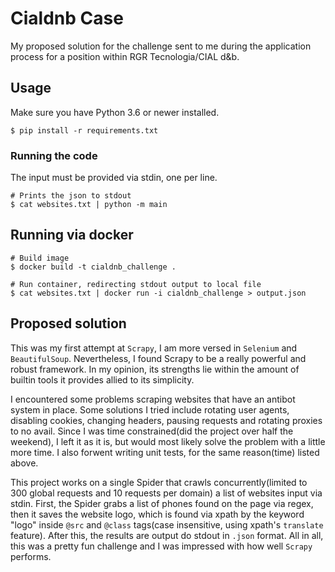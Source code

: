 # Cialdnb Case

My proposed solution for the challenge sent to me during the application process for a position within RGR Tecnologia/CIAL d&b.

## Usage

Make sure you have Python 3.6 or newer installed.

```shell
$ pip install -r requirements.txt
```

### Running the code

The input must be provided via stdin, one per line.

```shell
# Prints the json to stdout
$ cat websites.txt | python -m main
```

## Running via docker

```shell
# Build image
$ docker build -t cialdnb_challenge .

# Run container, redirecting stdout output to local file
$ cat websites.txt | docker run -i cialdnb_challenge > output.json
```

## Proposed solution

This was my first attempt at `Scrapy`, I am more versed in `Selenium` and `BeautifulSoup`.
Nevertheless, I found Scrapy to be a really powerful and robust framework.
In my opinion, its strengths lie within the amount of builtin tools it provides allied to its simplicity.

I encountered some problems scraping websites that have an antibot system in place.
Some solutions I tried include rotating user agents, disabling cookies, changing headers, pausing requests and rotating proxies to no avail.
Since I was time constrained(did the project over half the weekend), I left it as it is, but would most likely solve the problem with a little more time.
I also forwent writing unit tests, for the same reason(time) listed above.

This project works on a single Spider that crawls concurrently(limited to 300 global requests and 10 requests per domain) a list of websites input via stdin.
First, the Spider grabs a list of phones found on the page via regex, then it saves the website logo, which is found via xpath by the keyword "logo" inside `@src` and `@class` tags(case insensitive, using xpath's `translate` feature).
After this, the results are output do stdout in `.json` format.
All in all, this was a pretty fun challenge and I was impressed with how well `Scrapy` performs.
